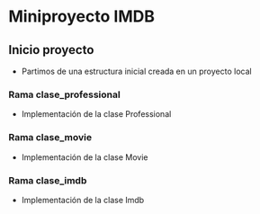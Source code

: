 # Miniproyecto IMDB

## Inicio proyecto
- Partimos de una estructura inicial creada en un proyecto local

### Rama clase_professional
- Implementación de la clase Professional

### Rama clase_movie
- Implementación de la clase Movie

### Rama clase_imdb
- Implementación de la clase Imdb

